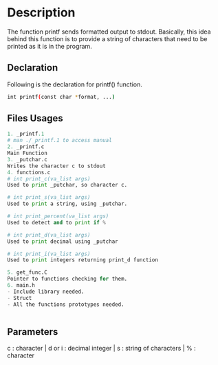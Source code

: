 # Description

The function printf sends formatted output to stdout. Basically, this idea behind this function is to provide a string of characters that need to be printed as it is in the program.

## Declaration

Following is the declaration for printf() function.

```bash
int printf(const char *format, ...)
```

## Files Usages

```python
1. _printf.1
# man ./_printf.1 to access manual
2. _printf.c
Main Function
3. _putchar.c
Writes the character c to stdout
4. functions.c
# int print_c(va_list args)
Used to print _putchar, so character c.

# int print_s(va_list args)
Used to print a string, using _putchar.

# int print_percent(va_list args)
Used to detect and to print if %

# int print_d(va_list args)
Used to print decimal using _putchar

# int print_i(va_list args)
Used to print integers returning print_d function

5. get_func.C
Pointer to functions checking for them.
6. main.h
- Include library needed.
- Struct
- All the functions prototypes needed.



```

## Parameters

c : character | d or i : decimal integer | s : string of characters | % : character 